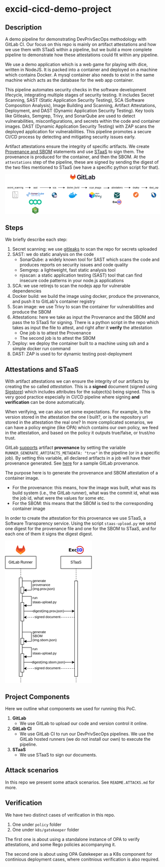 # excid-cicd-demo-project

## Description

A demo pipeline for demonstrating DevPrivSecOps methodology with GitLab CI. Our focus on this repo is mainly on artifact attestations and how we use them with STaaS within a pipeline, but we build a more complete pipeline to demonstrate how these attestations could fit within any pipeline.

We use a demo application which is a web game for playing with dice, written in NodeJS. It is packed into a container and deployed on a machine which contains Docker. A mysql container also needs to exist in the same machine which acts as the database for the web app container.

This pipeline automates security checks in the software development lifecycle, integrating multiple stages of security testing. It includes Secret Scanning, SAST (Static Application Security Testing), SCA (Software Composition Analysis), Image Building and Scanning, Artifact Attestations, Deployment, and DAST (Dynamic Application Security Testing). Key tools like Gitleaks, Semgrep, Trivy, and SonarQube are used to detect vulnerabilities, misconfigurations, and secrets within the code and container images. DAST (Dynamic Application Security Testing) with ZAP scans the deployed application for vulnerabilities. This pipeline promotes a secure CI/CD process by detecting and mitigating security issues early.

Artifact attestations ensure the integrity of specific artifacts. We create [Provenance and SBOM](https://slsa.dev) statements and use [STaaS](http://staas.excid.io) to sign them. The provenance is produced for the container, and then the SBOM. At the `attestations` step of the pipeline, these are signed by sending the digest of the two files mentioned to STaaS (we have a specific python script for that).

![alt text](assets/pipeline.png)

## Steps

We briefly describe each step:

1. Secret scanning: we use [gitleaks](https://github.com/gitleaks/gitleaks) to scan the repo for secrets uploaded
2. SAST: we do static analysis on the code
    - SonarQube: a widely known tool for SAST which scans the code and produces reports on security issues and code quality
    - Semgrep: a lightweight, fast static analysis tool
    - njsscan: a static application testing (SAST) tool that can find insecure code patterns in your node.js applications 
3. SCA: we use retirejs to scan the nodejs app for vulnerable dependencies
4. Docker build: we build the image using docker, produce the provenance, and push it to GitLab's container registry
5. Scan image: we use Trivy to scan the container for vulnerabilities and produce the SBOM
6. Attestations: here we take as input the Provenance and the SBOM and pass the to STaaS for signing. There is a python script in the repo which takes as input the file to attest, and right after it **verify** the attestation
    - One job is to attest the Provenance
    - The second job is to attest the SBOM
7. Deploy: we deploy the container built to a machine using ssh and a simple docker run command
8. DAST: ZAP is used to for dynamic testing post-deployment

## Attestations and STaaS

With artifact attestations we can ensure the integrity of our artifacts by creating the so called *attestation*. This is a **signed** document (signed using [Sigstore](https://www.sigstore.dev/)) which includes attributes for the subject(s) being signed. This is very good practice especially in CI/CD pipeline where signing **and verification** can be done automatically. 

When verifying, we can also set some expectations. For example, is the version stored in the attestation the one I built?, or is the repository url stored in the attestation the real one? In more complicated scenarios, we can have a policy engine (like OPA) which contains our own policy, we feed in the attestation, and based on the policy it outputs true/false, or trust/no trust.

GitLab [supports](https://about.gitlab.com/blog/2022/08/10/securing-the-software-supply-chain-through-automated-attestation/) artifact **provenance** by setting the variable `RUNNER_GENERATE_ARTIFACTS_METADATA: "true"` in the pipeline (or in a specific job). By setting this variable, all declared artifacts in a job will have their provenance generated. See [here](https://docs.gitlab.com/ci/yaml/signing_examples/#inspecting-the-provenance-metadata) for a sample GitLab provenance.

The purpose here is to generate the provenance and SBOM attestation of a container image. 

- For the provenance: this means, how the image was built, what was its build system (i.e., the GitLab runner), what was the commit id, what was the job id, what were the values for some etc. 
- For the SBOM: this means that the SBOM is tied to the corresponding container image

In order to create the attestation for this provenance we use STaaS, a Software Transparency service. Using the script `staas-upload.py` we send one digest for the provenance file and one for the SBOM to STaaS, and for each one of them it signs the digest digest.

![alt text](assets/diagram.png)


## Project Components

Here we outline what components we used for running this PoC.

1. **GitLab**
    - We use GitLab to upload our code and version control it online.
2. **GitLab CI**
    - We use GitLab CI to run our DevPrivSecOps pipelines. We use the GitLab hosted runners (we do not install our own) to execute the pipeline.
3. **STaaS**
    - We use STaaS to sign our documents.

## Attack scenarios

In this repo we present some attack scenarios. See `README.ATTACKS.md` for more.

## Verification

We have two distinct cases of verification in this repo.
1. One under `policy` folder
2. One under `k8s/gatekeeper` folder

The first one is about using a standalone instance of OPA to verify attestations, and some Rego policies accompanying it.

The second one is about using OPA Gatekeeper as a K8s component for continious deployment cases, where conitnious verification is also required.